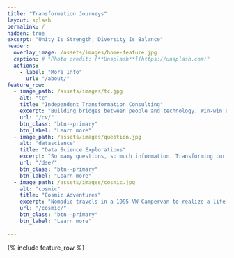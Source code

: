 ```yaml
---
title: "Transformation Journeys"
layout: splash
permalink: /
hidden: true
excerpt: "Unity Is Strength, Diversity Is Balance"
header:
  overlay_image: /assets/images/home-feature.jpg
  caption: # "Photo credit: [**Unsplash**](https://unsplash.com)"
  actions:
    - label: "More Info"
      url: "/about/"
feature_row:
  - image_path: /assets/images/tc.jpg
    alt: "tc"
    title: "Independent Transformation Consulting"
    excerpt: "Building bridges between people and technology. Win-win endeavors that advocate transparency, accountability, quality, and traceability. I choose to be part of the solution"
    url: "/cv/"
    btn_class: "btn--primary"
    btn_label: "Learn more"
  - image_path: /assets/images/question.jpg
    alt: "datascience"
    title: "Data Science Explorations"
    excerpt: "So many questions, so much information. Transforming curiosities in the world of data. The quest begins..."
    url: "/dse/"
    btn_class: "btn--primary"
    btn_label: "Learn more"
  - image_path: /assets/images/cosmic.jpg
    alt: "cosmic"
    title: "Cosmic Adventures"
    excerpt: "Nomadic travels in a 1995 VW Campervan to realize a lifelong passion for the night sky in the form of Astrophotography and transform light captured from the darkness"
    url: "/cosmic/"
    btn_class: "btn--primary"
    btn_label: "Learn more"      
    
---
```


{% include feature_row %}